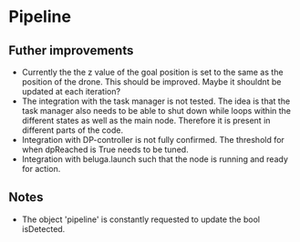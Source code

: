 # Pipeline

## Futher improvements
- Currently the the z value of the goal position is set to the same as the position of the drone. This should be improved. Maybe it shouldnt be updated at each iteration?
- The integration with the task manager is not tested. The idea is that the task manager also needs to be able to shut down while loops within the different states as well as the main node. Therefore it is present in different parts of the code.
- Integration with DP-controller is not fully confirmed. The threshold for when dpReached is True needs to be tuned.
- Integration with beluga.launch such that the node is running and ready for action.

## Notes
- The object 'pipeline' is constantly requested to update the bool isDetected.